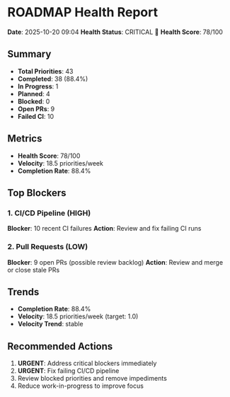 # ROADMAP Health Report

**Date**: 2025-10-20 09:04
**Health Status**: CRITICAL 🔴
**Health Score**: 78/100

## Summary

- **Total Priorities**: 43
- **Completed**: 38 (88.4%)
- **In Progress**: 1
- **Planned**: 4
- **Blocked**: 0
- **Open PRs**: 9
- **Failed CI**: 10

## Metrics

- **Health Score**: 78/100
- **Velocity**: 18.5 priorities/week
- **Completion Rate**: 88.4%

## Top Blockers

### 1. CI/CD Pipeline (HIGH)

**Blocker**: 10 recent CI failures
**Action**: Review and fix failing CI runs

### 2. Pull Requests (LOW)

**Blocker**: 9 open PRs (possible review backlog)
**Action**: Review and merge or close stale PRs

## Trends

- **Completion Rate**: 88.4%
- **Velocity**: 18.5 priorities/week (target: 1.0)
- **Velocity Trend**: stable

## Recommended Actions

1. **URGENT**: Address critical blockers immediately
2. **URGENT**: Fix failing CI/CD pipeline
3. Review blocked priorities and remove impediments
4. Reduce work-in-progress to improve focus
